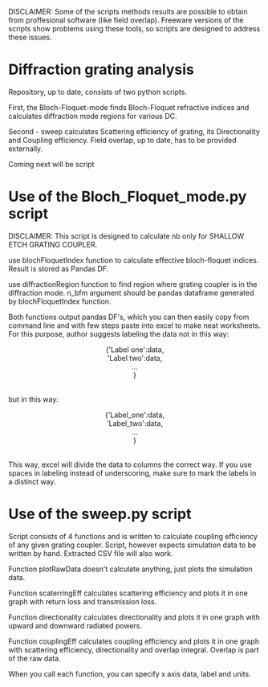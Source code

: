 DISCLAIMER: Some of the scripts methods results are possible to obtain from proffesional software (like field overlap). Freeware versions of the scripts show problems using these tools, so scripts are designed to address these issues.

# Diffraction grating analysis

Repository, up to date, consists of two python scripts. 

First, the Bloch-Floquet-mode finds Bloch-Floquet refractive indices and calculates diffraction mode regions for various DC. 

Second - sweep calculates Scattering efficiency of grating, its Directionality and Coupling efficiency. Field overlap, up to date, has to be provided externally. 

Coming next will be script

# Use of the Bloch_Floquet_mode.py script

DISCLAIMER: This script is designed to calculate nb only for SHALLOW ETCH GRATING COUPLER. 

use blochFloquetIndex function to calculate effective bloch-floquet indices. Result is stored as Pandas DF.

use diffractionRegion function to find region where grating coupler is in the diffraction mode. n_bfm argument should be pandas dataframe generated by blochFloquetIndex function.

Both functions output pandas DF's, which you can then easily copy from command line and with few steps paste into excel to make neat worksheets. For this purpose, author suggests labeling the data not in this way:

<p align="center">
                                   {'Label one':data,<br />
                                   'Label two':data,<br />
                                   ...<br />
                                   }<br />
</p>

<br />                                                                          
but in this way: 

<p align="center">
                                  {'Label_one':data,<br />
                                  'Label_two':data,<br />
                                  ...<br />
                                  }<br />
</p>

<br />                            
This way, excel will divide the data to columns the correct way. If you use spaces in labeling instead of underscoring, make sure to mark the labels in a distinct way.

# Use of the sweep.py script
Script consists of 4 functions and is written to calculate coupling efficiency of any given grating coupler. Script, however expects simulation data to be written by hand. Extracted CSV file will also work. 

Function plotRawData doesn't calculate anything, just plots the simulation data. 

Function scaterringEff calculates scattering efficiency and plots it in one graph with return loss and transmission loss.

Function directionality calculates directionality and plots it in one graph with upward and downward radiated powers. 

Function couplingEff calculates coupling efficiency and plots it in one graph with scattering efficiency, directionality and overlap integral. Overlap is part of the raw data. 

When you call each function, you can specify x axis data, label and units. 

